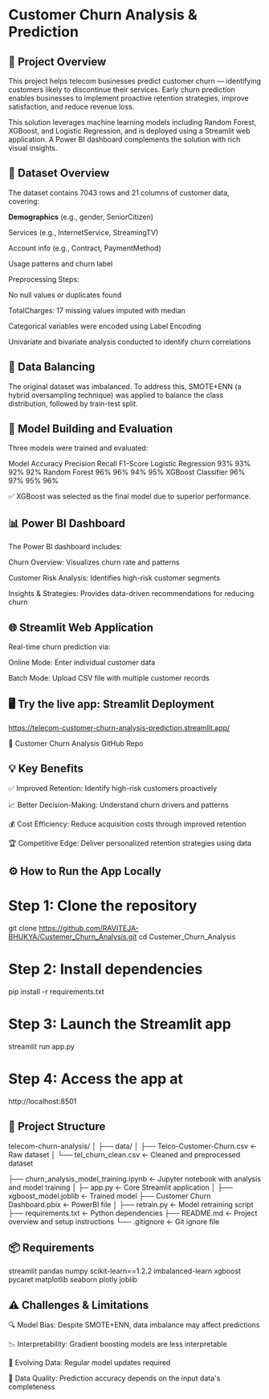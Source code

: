 # Customer Churn Analysis & Prediction
## 📌 Project Overview
This project helps telecom businesses predict customer churn — identifying customers likely to discontinue their services. Early churn prediction enables businesses to implement proactive retention strategies, improve satisfaction, and reduce revenue loss.

This solution leverages machine learning models including Random Forest, XGBoost, and Logistic Regression, and is deployed using a Streamlit web application. A Power BI dashboard complements the solution with rich visual insights.

## 📁 Dataset Overview
The dataset contains 7043 rows and 21 columns of customer data, covering:

**Demographics** (e.g., gender, SeniorCitizen)

Services (e.g., InternetService, StreamingTV)

Account info (e.g., Contract, PaymentMethod)

Usage patterns and churn label

Preprocessing Steps:

No null values or duplicates found

TotalCharges: 17 missing values imputed with median

Categorical variables were encoded using Label Encoding

Univariate and bivariate analysis conducted to identify churn correlations

## 🧪 Data Balancing
The original dataset was imbalanced. To address this, SMOTE+ENN (a hybrid oversampling technique) was applied to balance the class distribution, followed by train-test split.

## 🤖 Model Building and Evaluation
Three models were trained and evaluated:

Model	Accuracy	Precision	Recall	F1-Score
Logistic Regression	93%	93%	92%	92%
Random Forest	96%	96%	94%	95%
XGBoost Classifier	96%	97%	95%	96%

✅ XGBoost was selected as the final model due to superior performance.

## 📊 Power BI Dashboard
The Power BI dashboard includes:

Churn Overview: Visualizes churn rate and patterns

Customer Risk Analysis: Identifies high-risk customer segments

Insights & Strategies: Provides data-driven recommendations for reducing churn

## 🌐 Streamlit Web Application
Real-time churn prediction via:

Online Mode: Enter individual customer data

Batch Mode: Upload CSV file with multiple customer records

## 🖥️ Try the live app: Streamlit Deployment

https://telecom-customer-churn-analysis-prediction.streamlit.app/

📂 Customer Churn Analysis GitHub Repo

## 💡 Key Benefits
✅ Improved Retention: Identify high-risk customers proactively

📈 Better Decision-Making: Understand churn drivers and patterns

💰 Cost Efficiency: Reduce acquisition costs through improved retention

🏆 Competitive Edge: Deliver personalized retention strategies using data

## ⚙️ How to Run the App Locally
# Step 1: Clone the repository
git clone https://github.com/RAVITEJA-BHUKYA/Custemer_Churn_Analysis.git
cd Custemer_Churn_Analysis

# Step 2: Install dependencies
pip install -r requirements.txt

# Step 3: Launch the Streamlit app
streamlit run app.py

# Step 4: Access the app at
http://localhost:8501
## 📂 Project Structure
telecom-churn-analysis/
│
├── data/
│   ├── Telco-Customer-Churn.csv         ← Raw dataset
│   └── tel_churn_clean.csv             ← Cleaned and preprocessed dataset

├──  churn_analysis_model_training.ipynb  ← Jupyter notebook with analysis and model training
│
├─ app.py                         ← Core Streamlit application
│
├── xgboost_model.joblib  ← Trained model
├── Customer Churn Dashboard.pbix  ← PowerBI file
│
├── retrain.py                         ← Model retraining script
├── requirements.txt                   ← Python dependencies
├── README.md                          ← Project overview and setup instructions
└── .gitignore                         ← Git ignore file
## 📦 Requirements
streamlit
pandas
numpy
scikit-learn==1.2.2
imbalanced-learn
xgboost
pycaret
matplotlib
seaborn
plotly
joblib
## ⚠️ Challenges & Limitations
🔍 Model Bias: Despite SMOTE+ENN, data imbalance may affect predictions

📉 Interpretability: Gradient boosting models are less interpretable

🔁 Evolving Data: Regular model updates required

🧹 Data Quality: Prediction accuracy depends on the input data's completeness
